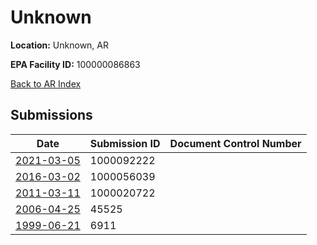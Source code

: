 # Unknown

**Location:** Unknown, AR

**EPA Facility ID:** 100000086863

[Back to AR Index](../../index.md)

## Submissions

| Date | Submission ID | Document Control Number |
|------|--------------|-------------------------|
| [2021-03-05](submissions/1000092222.md) | 1000092222 |  |
| [2016-03-02](submissions/1000056039.md) | 1000056039 |  |
| [2011-03-11](submissions/1000020722.md) | 1000020722 |  |
| [2006-04-25](submissions/45525.md) | 45525 |  |
| [1999-06-21](submissions/6911.md) | 6911 |  |
